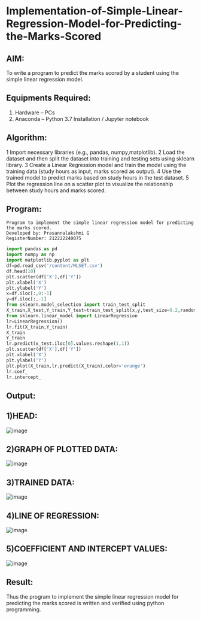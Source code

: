 # Implementation-of-Simple-Linear-Regression-Model-for-Predicting-the-Marks-Scored

## AIM:
To write a program to predict the marks scored by a student using the simple linear regression model.

## Equipments Required:
1. Hardware – PCs
2. Anaconda – Python 3.7 Installation / Jupyter notebook

## Algorithm:
1 Import necessary libraries (e.g., pandas, numpy,matplotlib).
2 Load the dataset and then split the dataset into training and testing sets using sklearn library.
3 Create a Linear Regression model and train the model using the training data (study hours as input, marks scored as output).
4 Use the trained model to predict marks based on study hours in the test dataset.
5 Plot the regression line on a scatter plot to visualize the relationship between study hours and marks scored.

## Program:
```
Program to implement the simple linear regression model for predicting the marks scored.
Developed by: Prasannalakshmi G
RegisterNumber: 212222240075
```
```python
import pandas as pd
import numpy as np
import matplotlib.pyplot as plt
df=pd.read_csv('/content/MLSET.csv')
df.head(10)
plt.scatter(df['X'],df['Y'])
plt.xlabel('X')
plt.ylabel('Y')
x=df.iloc[:,0:-1]
y=df.iloc[:,-1]
from sklearn.model_selection import train_test_split
X_train,X_test,Y_train,Y_test=train_test_split(x,y,test_size=0.2,random_state=0)
from sklearn.linear_model import LinearRegression
lr=LinearRegression()
lr.fit(X_train,Y_train)
X_train
Y_train
lr.predict(x_test.iloc[0].values.reshape(1,1))
plt.scatter(df['X'],df['Y'])
plt.xlabel('X')
plt.ylabel('Y')
plt.plot(X_train,lr.predict(X_train),color='orange')
lr.coef_
lr.intercept_
```
## Output:

## 1)HEAD:
![image](https://github.com/Prasannalakshmiganesan/Implementation-of-Simple-Linear-Regression-Model-for-Predicting-the-Marks-Scored/assets/118610231/7f5c51da-9ec1-4d03-aae2-b282dba7bbaf)

## 2)GRAPH OF PLOTTED DATA:
![image](https://github.com/Prasannalakshmiganesan/Implementation-of-Simple-Linear-Regression-Model-for-Predicting-the-Marks-Scored/assets/118610231/f772be72-ccb5-4022-9dbc-bea28cf8e7cf)

## 3)TRAINED DATA:
![image](https://github.com/Prasannalakshmiganesan/Implementation-of-Simple-Linear-Regression-Model-for-Predicting-the-Marks-Scored/assets/118610231/3ccc9389-0fac-438e-abb1-ec20eeb937c7)

## 4)LINE OF REGRESSION:
![image](https://github.com/Prasannalakshmiganesan/Implementation-of-Simple-Linear-Regression-Model-for-Predicting-the-Marks-Scored/assets/118610231/1611acb7-a808-49b8-b811-a424444517d6)

## 5)COEFFICIENT AND INTERCEPT VALUES:
![image](https://github.com/Prasannalakshmiganesan/Implementation-of-Simple-Linear-Regression-Model-for-Predicting-the-Marks-Scored/assets/118610231/35d269e0-e13d-4afd-8b08-12060fbaa145)



## Result:
Thus the program to implement the simple linear regression model for predicting the marks scored is written and verified using python programming.
